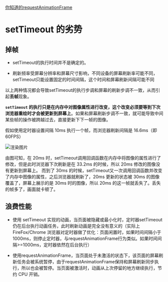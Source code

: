 [你知道的requestAnimationFrame](https://juejin.cn/post/6844903761102536718)


# setTimeout 的劣势

## 掉帧

- setTimeout的执行时间并不是确定的。

- 刷新频率受屏幕分辨率和屏幕尺寸影响，不同设备的屏幕刷新率可能不同，setTimeout只能设置固定的时间间隔，这个时间和屏幕刷新间隔可能不同

以上两种情况都会导致setTimeout的执行步调和屏幕的刷新步调不一致，从而引起**丢帧**现象。

**`setTimeout` 的执行只是在内存中对图像属性进行改变，这个改变必须要等到下次浏览器重绘时才会被更新到屏幕上**。如果和屏幕刷新步调不一致，就可能导致中间某些帧的操作被跨越过去，直接更新下下一帧的图像。

假如使用定时器设置间隔 10ms 执行一个帧，而浏览器刷新间隔是 16.6ms（即 60FPS）

![渲染图片](https://user-gold-cdn.xitu.io/2019/3/5/1694cac2cf97812b?imageView2/0/w/1280/h/960/format/webp/ignore-error/1)

由图可知，在 20ms 时，setTimeout调用回调函数在内存中将图像的属性进行了修改，但是此时浏览器下次刷新是在 33.2ms 的时候，所以 20ms 修改的图像没有更新到屏幕上。
而到了 30ms 的时候，setTimeout又一次调用回调函数并改变了内存中图像的属性，之后浏览器就刷新了，20ms 更新的状态被 30ms 的图像覆盖了，屏幕上展示的是 30ms 时的图像，所以 20ms 的这一帧就丢失了。丢失的帧多了，画面就卡顿了。

## 浪费性能

- 使用 setTimeout 实现的动画，当页面被隐藏或最小化时，定时器setTimeout仍在后台执行动画任务，此时刷新动画是完全没有意义的（实际上 FireFox/Chrome 浏览器对定时器做了优化：页面闲置时，如果时间间隔小于 1000ms，则停止定时器，与requestAnimationFrame行为类似。如果时间间隔>=1000ms，定时器依然在后台执行）

- 使用requestAnimationFrame，当页面处于未激活的状态下，该页面的屏幕刷新任务会被系统暂停，由于requestAnimationFrame保持和屏幕刷新同步执行，所以也会被暂停。当页面被激活时，动画从上次停留的地方继续执行，节约 CPU 开销。
